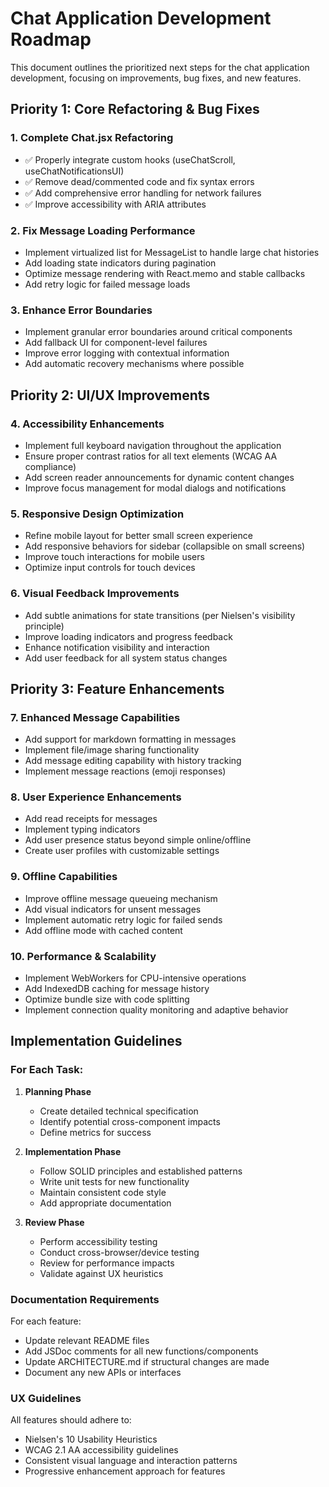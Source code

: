 # Chat Application Development Roadmap

This document outlines the prioritized next steps for the chat application development, focusing on improvements, bug fixes, and new features.

## Priority 1: Core Refactoring & Bug Fixes

### 1. Complete Chat.jsx Refactoring
- ✅ Properly integrate custom hooks (useChatScroll, useChatNotificationsUI)
- ✅ Remove dead/commented code and fix syntax errors
- ✅ Add comprehensive error handling for network failures
- ✅ Improve accessibility with ARIA attributes

### 2. Fix Message Loading Performance
- Implement virtualized list for MessageList to handle large chat histories
- Add loading state indicators during pagination
- Optimize message rendering with React.memo and stable callbacks
- Add retry logic for failed message loads

### 3. Enhance Error Boundaries
- Implement granular error boundaries around critical components
- Add fallback UI for component-level failures
- Improve error logging with contextual information
- Add automatic recovery mechanisms where possible

## Priority 2: UI/UX Improvements

### 4. Accessibility Enhancements
- Implement full keyboard navigation throughout the application
- Ensure proper contrast ratios for all text elements (WCAG AA compliance)
- Add screen reader announcements for dynamic content changes
- Improve focus management for modal dialogs and notifications

### 5. Responsive Design Optimization
- Refine mobile layout for better small screen experience
- Add responsive behaviors for sidebar (collapsible on small screens)
- Improve touch interactions for mobile users
- Optimize input controls for touch devices

### 6. Visual Feedback Improvements
- Add subtle animations for state transitions (per Nielsen's visibility principle)
- Improve loading indicators and progress feedback
- Enhance notification visibility and interaction
- Add user feedback for all system status changes

## Priority 3: Feature Enhancements

### 7. Enhanced Message Capabilities
- Add support for markdown formatting in messages
- Implement file/image sharing functionality
- Add message editing capability with history tracking
- Implement message reactions (emoji responses)

### 8. User Experience Enhancements
- Add read receipts for messages
- Implement typing indicators
- Add user presence status beyond simple online/offline
- Create user profiles with customizable settings

### 9. Offline Capabilities
- Improve offline message queueing mechanism
- Add visual indicators for unsent messages
- Implement automatic retry logic for failed sends
- Add offline mode with cached content

### 10. Performance & Scalability
- Implement WebWorkers for CPU-intensive operations
- Add IndexedDB caching for message history
- Optimize bundle size with code splitting
- Implement connection quality monitoring and adaptive behavior

## Implementation Guidelines

### For Each Task:

1. **Planning Phase**
   - Create detailed technical specification
   - Identify potential cross-component impacts
   - Define metrics for success

2. **Implementation Phase**
   - Follow SOLID principles and established patterns
   - Write unit tests for new functionality
   - Maintain consistent code style
   - Add appropriate documentation

3. **Review Phase**
   - Perform accessibility testing
   - Conduct cross-browser/device testing
   - Review for performance impacts
   - Validate against UX heuristics

### Documentation Requirements

For each feature:
- Update relevant README files
- Add JSDoc comments for all new functions/components
- Update ARCHITECTURE.md if structural changes are made
- Document any new APIs or interfaces

### UX Guidelines

All features should adhere to:
- Nielsen's 10 Usability Heuristics
- WCAG 2.1 AA accessibility guidelines
- Consistent visual language and interaction patterns
- Progressive enhancement approach for features
